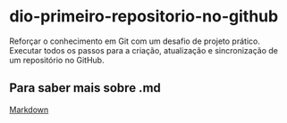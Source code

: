 # dio-primeiro-repositorio-no-github

Reforçar o conhecimento em Git com um desafio de projeto prático. Executar todos os passos para a criação, atualização e sincronização de um repositório no GitHub.

## Para saber mais sobre .md

[Markdown](https://www.markdownguide.org/basic-syntax/)
